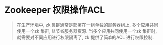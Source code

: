 # Zookeeper 权限操作ACL
> 在生产环境中, zk 集群通常是部署在一组单独的服务器组上, 多个应用共同使用一个zk 集群, 以节省服务器资源. 当多个应用共同使用一个zk 集群时, 就需要对不同应用进行权限隔离了, zk 提供了简单的ACL 进行权限控制.

